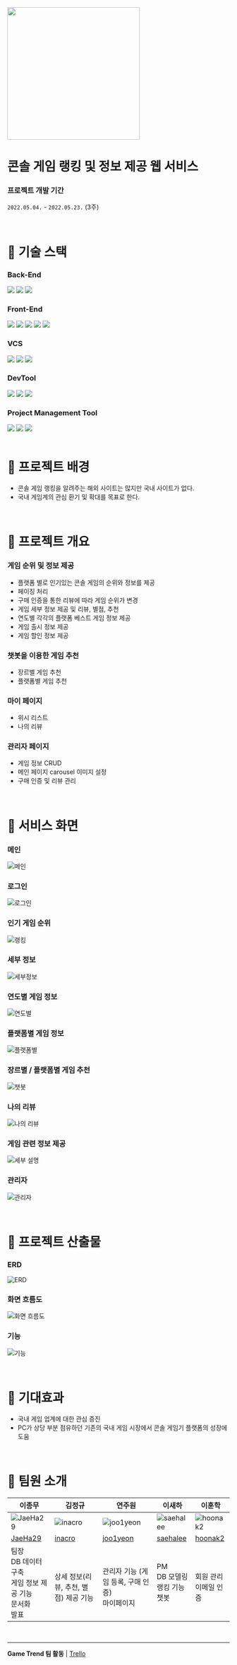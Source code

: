 <img src="./README_asset/logo.png" width="300"/>

<br>

# 콘솔 게임 랭킹 및 정보 제공 웹 서비스

### 프로젝트 개발 기간

`2022.05.04.` - `2022.05.23.` (3주)

<br>

# 📌 기술 스택

### Back-End

<div>
  <img src="https://img.shields.io/badge/Java-007396?style=for-the-badge&logo=openjdk&logoColor=white" />
  <img src="https://img.shields.io/badge/Spring Boot-6DB33F?style=for-the-badge&logo=Spring Boot&logoColor=white" />
  <img src="https://img.shields.io/badge/mysql-4479A1?style=for-the-badge&logo=mysql&logoColor=white" />
</div>

### Front-End

<div>
  <img src="https://img.shields.io/badge/HTML5-E34F26?style=for-the-badge&logo=HTML5&logoColor=white"> 
  <img src="https://img.shields.io/badge/css-1572B6?style=for-the-badge&logo=css3&logoColor=white"> 
  <img src="https://img.shields.io/badge/JavaScript-F7DF1E?style=for-the-badge&logo=JavaScript&logoColor=white">
  <img src="https://img.shields.io/badge/jquery-0769AD?style=for-the-badge&logo=jquery&logoColor=white">
  <img src="https://img.shields.io/badge/bootstrap-7952B3?style=for-the-badge&logo=bootstrap&logoColor=white"> 
</div>

### VCS

<div>
  <img src="https://img.shields.io/badge/git-F05032?style=for-the-badge&logo=git&logoColor=white">
  <img src="https://img.shields.io/badge/github-181717?style=for-the-badge&logo=github&logoColor=white">
  <img src="https://img.shields.io/badge/sourcetree-0052CC?style=for-the-badge&logo=sourcetree&logoColor=white">
</div>

### DevTool

<div>
  <img src="https://img.shields.io/badge/Eclipse IDE-2C2255?style=for-the-badge&logo=Eclipse IDE&logoColor=white" />
  <img src="https://img.shields.io/badge/STS3-6DB33F?style=for-the-badge&logo=Spring&logoColor=white" />
  <img src="https://img.shields.io/badge/Work Bench-4479A1?style=for-the-badge&logo=MySQL&logoColor=white" />
</div>

### Project Management Tool

<div>
  <img src="https://img.shields.io/badge/trello-0052CC?style=for-the-badge&logo=trello&logoColor=white">
  <img src="https://img.shields.io/badge/zoom-0B5CFF?style=for-the-badge&logo=zoom&logoColor=white">
  <img src="https://img.shields.io/badge/discord-5865F2?style=for-the-badge&logo=discord&logoColor=white">
</div>

<br>

# 📌 프로젝트 배경

- 콘솔 게임 랭킹을 알려주는 해외 사이트는 많지만 국내 사이트가 없다.
- 국내 게임계의 관심 환기 및 확대를 목표로 한다.

<br>

# 📌 프로젝트 개요

### 게임 순위 및 정보 제공

- 플랫폼 별로 인기있는 콘솔 게임의 순위와 정보를 제공
- 페이징 처리
- 구매 인증을 통한 리뷰에 따라 게임 순위가 변경
- 게임 세부 정보 제공 및 리뷰, 별점, 추천
- 연도별 각각의 플랫폼 베스트 게임 정보 제공
- 게임 출시 정보 제공
- 게임 할인 정보 제공

### 챗봇을 이용한 게임 추천

- 장르별 게임 추천
- 플랫폼별 게임 추천

### 마이 페이지

- 위시 리스트
- 나의 리뷰

### 관리자 페이지

- 게임 정보 CRUD
- 메인 페이지 carousel 이미지 설정
- 구매 인증 및 리뷰 관리

<br>

# 📌 서비스 화면

### 메인

![메인](./README_asset/screen/메인.png)

### 로그인

![로그인](./README_asset/screen/로그인.png)

### 인기 게임 순위

![랭킹](./README_asset/screen/순위.png)

### 세부 정보

![세부정보](./README_asset/screen/상세페이지.png)

### 연도별 게임 정보

![연도별](/README_asset/screen/연도별.png)

### 플랫폼별 게임 정보

![플랫폼별](/README_asset/screen/플랫폼별.png)

### 장르별 / 플랫폼별 게임 추천

![챗봇](/README_asset/screen/챗봇.png)

### 나의 리뷰

![나의 리뷰](/README_asset/screen/리뷰.png)

### 게임 관련 정보 제공

![세부 설명](/README_asset/screen/소개.png)

### 관리자

![관리자](/README_asset/screen/관리자.png)

<br>

# 📌 프로젝트 산출물

### ERD

![ERD](/README_asset/ERD.PNG)

### 화면 흐름도

![화면 흐름도](/README_asset/화면흐름도.png)

### 기능

![기능](/README_asset/기능.png)

<br>

# 📌 기대효과

- 국내 게임 업계에 대한 관심 증진
- PC가 상당 부분 점유하던 기존의 국내 게임 시장에서 콘솔 게임기 플랫폼의 성장에 도움

<br>

# 📌 팀원 소개

| 이종무                                                              | 김정규                                                          | 연주원                                                            | 이새하                                                            | 이훈학                                                            |
| ------------------------------------------------------------------- | --------------------------------------------------------------- | ----------------------------------------------------------------- | ----------------------------------------------------------------- | ----------------------------------------------------------------- |
| ![JaeHa29](https://avatars.githubusercontent.com/u/100458789?v=4)   | ![inacro](https://avatars.githubusercontent.com/u/86817551?v=4) | ![joo1yeon](https://avatars.githubusercontent.com/u/50977497?v=4) | ![saehalee](https://avatars.githubusercontent.com/u/42618047?v=4) | ![hoonak2](https://avatars.githubusercontent.com/u/132100894?v=4) |
| [JaeHa29](https://github.com/JaeHa29)                               | [inacro](https://github.com/inacro)                             | [joo1yeon](https://github.com/joo1yeon)                           | [saehalee](https://github.com/saehalee)                           | [hoonak2](https://github.com/hoonak2)                             |
| 팀장 <br>DB 데이터 구축 <br>게임 정보 제공 기능 <br>문서화 <br>발표 | <br>상세 정보(리뷰, 추천, 별점) 제공 기능                       | <br>관리자 기능 (게임 등록, 구매 인증) <br>마이페이지             | PM <br>DB 모델링 <br>랭킹 기능 <br>챗봇                           | <br>회원 관리 <br>이메일 인증                                     |

<br>

---

<b>Game Trend 팀 활동</b> | [Trello](https://trello.com/b/h83y2C8Y/game-trend)
